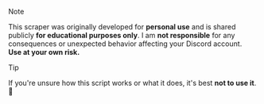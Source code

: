 > [!NOTE]
> This scraper was originally developed for **personal use** and is shared publicly **for educational purposes only**. I am **not responsible** for any consequences or unexpected behavior affecting your Discord account.  
> **Use at your own risk.**

> [!TIP]
> If you're unsure how this script works or what it does, it's best **not to use it**. 🤡
